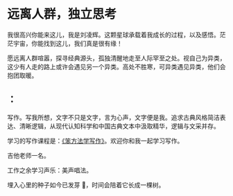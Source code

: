 # 远离人群，独立思考

我很高兴你能来这儿，我是刘凌辉。这颗星球承载着我成长的过程，以及感悟。茫茫宇宙，你能找到这儿，我们真是很有缘！



愿远离人群喧嚣，探寻经典源头，孤独清醒地走至人际罕至之处。视自己为异类，这少有人走的路上或许会遇见另一个异类。高处不胜寒，可异类遇见异类，他们会抱团取暖。

## ：

写作。写我所想，文字不只是文字，言为心声，文字便是我。追求古典风格简洁表达、清晰逻辑，从现代认知科学和中国古典文本中汲取精华，逻辑与文采并存。

学习的写作课程是：[《笨方法学写作》](https://learnwritingthehardway.cn/)。欢迎你和我一起学习写作。

吉他老师一名。

工作之余学习声乐：美声唱法。

埋入心里的种子如今已发芽 🌱，时间会陪着它长成一棵树。

